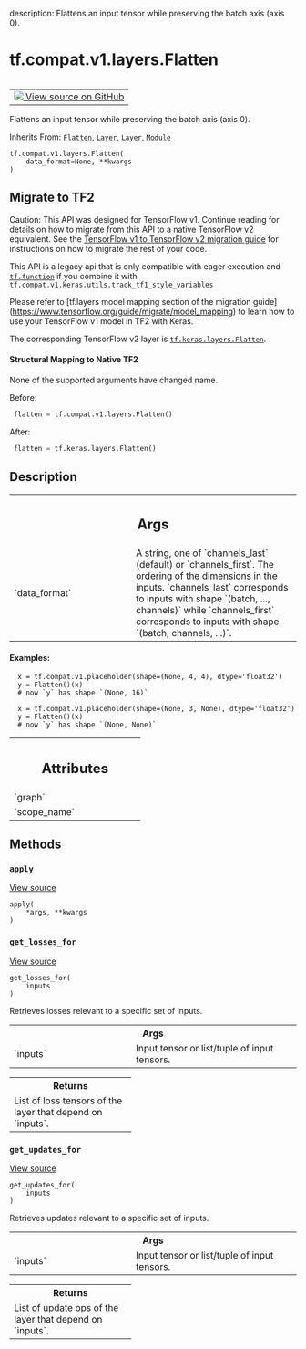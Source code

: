 description: Flattens an input tensor while preserving the batch axis (axis 0).

<div itemscope itemtype="http://developers.google.com/ReferenceObject">
<meta itemprop="name" content="tf.compat.v1.layers.Flatten" />
<meta itemprop="path" content="Stable" />
<meta itemprop="property" content="__init__"/>
<meta itemprop="property" content="apply"/>
<meta itemprop="property" content="get_losses_for"/>
<meta itemprop="property" content="get_updates_for"/>
</div>

# tf.compat.v1.layers.Flatten

<!-- Insert buttons and diff -->

<table class="tfo-notebook-buttons tfo-api nocontent" align="left">
<td>
  <a target="_blank" href="https://github.com/keras-team/keras/tree/v2.15.0/keras/legacy_tf_layers/core.py#L425-L478">
    <img src="https://www.tensorflow.org/images/GitHub-Mark-32px.png" />
    View source on GitHub
  </a>
</td>
</table>



Flattens an input tensor while preserving the batch axis (axis 0).

Inherits From: [`Flatten`](../../../../tf/keras/layers/Flatten.md), [`Layer`](../../../../tf/compat/v1/layers/Layer.md), [`Layer`](../../../../tf/keras/layers/Layer.md), [`Module`](../../../../tf/Module.md)

<pre class="devsite-click-to-copy prettyprint lang-py tfo-signature-link">
<code>tf.compat.v1.layers.Flatten(
    data_format=None, **kwargs
)
</code></pre>





 <section><devsite-expandable expanded>
 <h2 class="showalways">Migrate to TF2</h2>

Caution: This API was designed for TensorFlow v1.
Continue reading for details on how to migrate from this API to a native
TensorFlow v2 equivalent. See the
[TensorFlow v1 to TensorFlow v2 migration guide](https://www.tensorflow.org/guide/migrate)
for instructions on how to migrate the rest of your code.

This API is a legacy api that is only compatible with eager execution and
<a href="../../../../tf/function.md"><code>tf.function</code></a> if you combine it with
`tf.compat.v1.keras.utils.track_tf1_style_variables`

Please refer to [tf.layers model mapping section of the migration guide]
(https://www.tensorflow.org/guide/migrate/model_mapping)
to learn how to use your TensorFlow v1 model in TF2 with Keras.

The corresponding TensorFlow v2 layer is <a href="../../../../tf/keras/layers/Flatten.md"><code>tf.keras.layers.Flatten</code></a>.


#### Structural Mapping to Native TF2

None of the supported arguments have changed name.

Before:

```python
 flatten = tf.compat.v1.layers.Flatten()
```

After:

```python
 flatten = tf.keras.layers.Flatten()
```

 </aside></devsite-expandable></section>

<h2>Description</h2>

<!-- Placeholder for "Used in" -->


<!-- Tabular view -->
 <table class="responsive fixed orange">
<colgroup><col width="214px"><col></colgroup>
<tr><th colspan="2"><h2 class="add-link">Args</h2></th></tr>

<tr>
<td>
`data_format`<a id="data_format"></a>
</td>
<td>
A string, one of `channels_last` (default) or
`channels_first`. The ordering of the dimensions in the inputs.
`channels_last` corresponds to inputs with shape
`(batch, ..., channels)` while `channels_first` corresponds to
inputs with shape `(batch, channels, ...)`.
</td>
</tr>
</table>



#### Examples:



```
  x = tf.compat.v1.placeholder(shape=(None, 4, 4), dtype='float32')
  y = Flatten()(x)
  # now `y` has shape `(None, 16)`

  x = tf.compat.v1.placeholder(shape=(None, 3, None), dtype='float32')
  y = Flatten()(x)
  # now `y` has shape `(None, None)`
```




<!-- Tabular view -->
 <table class="responsive fixed orange">
<colgroup><col width="214px"><col></colgroup>
<tr><th colspan="2"><h2 class="add-link">Attributes</h2></th></tr>

<tr>
<td>
`graph`<a id="graph"></a>
</td>
<td>

</td>
</tr><tr>
<td>
`scope_name`<a id="scope_name"></a>
</td>
<td>

</td>
</tr>
</table>



## Methods

<h3 id="apply"><code>apply</code></h3>

<a target="_blank" class="external" href="https://github.com/keras-team/keras/tree/v2.15.0/keras/legacy_tf_layers/base.py#L239-L240">View source</a>

<pre class="devsite-click-to-copy prettyprint lang-py tfo-signature-link">
<code>apply(
    *args, **kwargs
)
</code></pre>




<h3 id="get_losses_for"><code>get_losses_for</code></h3>

<a target="_blank" class="external" href="https://github.com/keras-team/keras/tree/v2.15.0/keras/engine/base_layer_v1.py#L1467-L1484">View source</a>

<pre class="devsite-click-to-copy prettyprint lang-py tfo-signature-link">
<code>get_losses_for(
    inputs
)
</code></pre>

Retrieves losses relevant to a specific set of inputs.


<!-- Tabular view -->
 <table class="responsive fixed orange">
<colgroup><col width="214px"><col></colgroup>
<tr><th colspan="2">Args</th></tr>

<tr>
<td>
`inputs`
</td>
<td>
Input tensor or list/tuple of input tensors.
</td>
</tr>
</table>



<!-- Tabular view -->
 <table class="responsive fixed orange">
<colgroup><col width="214px"><col></colgroup>
<tr><th colspan="2">Returns</th></tr>
<tr class="alt">
<td colspan="2">
List of loss tensors of the layer that depend on `inputs`.
</td>
</tr>

</table>



<h3 id="get_updates_for"><code>get_updates_for</code></h3>

<a target="_blank" class="external" href="https://github.com/keras-team/keras/tree/v2.15.0/keras/engine/base_layer_v1.py#L1448-L1465">View source</a>

<pre class="devsite-click-to-copy prettyprint lang-py tfo-signature-link">
<code>get_updates_for(
    inputs
)
</code></pre>

Retrieves updates relevant to a specific set of inputs.


<!-- Tabular view -->
 <table class="responsive fixed orange">
<colgroup><col width="214px"><col></colgroup>
<tr><th colspan="2">Args</th></tr>

<tr>
<td>
`inputs`
</td>
<td>
Input tensor or list/tuple of input tensors.
</td>
</tr>
</table>



<!-- Tabular view -->
 <table class="responsive fixed orange">
<colgroup><col width="214px"><col></colgroup>
<tr><th colspan="2">Returns</th></tr>
<tr class="alt">
<td colspan="2">
List of update ops of the layer that depend on `inputs`.
</td>
</tr>

</table>





